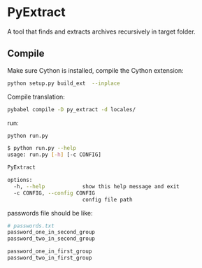 # PyExtract

A tool that finds and extracts archives recursively in target folder.

## Compile

Make sure Cython is installed, compile the Cython extension:

```sh
python setup.py build_ext  --inplace
```

Compile translation:
```sh
pybabel compile -D py_extract -d locales/
``` 

run:

```sh
python run.py
```

```sh
$ python run.py --help
usage: run.py [-h] [-c CONFIG]

PyExtract

options:
  -h, --help            show this help message and exit
  -c CONFIG, --config CONFIG
                        config file path
```


passwords file should be like:
```py
# passwords.txt
password_one_in_second_group
password_two_in_second_group

password_one_in_first_group
password_two_in_first_group
```

